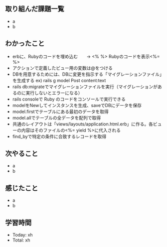 ## 取り組んだ課題一覧
- a
- b
## わかったこと
- erbに、Rubyのコードを埋め込む　　→ <% %> Rubyのコードを表示<%= %>
- アクションで定義したビュー用の変数は@をつける
- DBを用意するためには、DBに変更を指示する「マイグレーションファイル」を生成する ex) rails g model Post content:text
- rails db:migrateでマイグレーションファイルを実行（マイグレーションがあるのに実行しないとエラーになる）
- rails consoleで Ruby のコードをコンソールで実行できる
- modelをNewしてインスタンスを生成、saveでDBにデータを保存
- model.firstでテーブルにある最初のデータを取得
- model.allでテーブルの全データを配列で取得
- 共通のレイアウトは「views/layouts/application.html.erb」に作る。各ビューの内容はそのファイルの<%= yield %>に代入される
- find_byで特定の条件に合致するレコードを取得
## 次やること
- a
- b
## 感じたこと
- a
- b
## 学習時間
- Today: xh
- Total: xh
